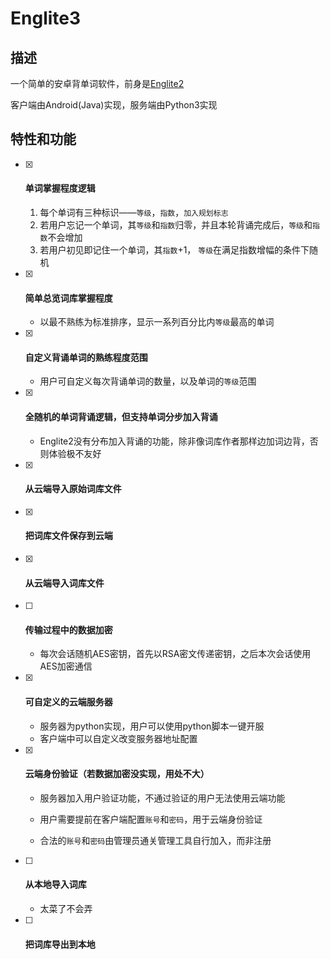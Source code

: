 # Englite3

## 描述

一个简单的安卓背单词软件，前身是[Englite2](https://github.com/Wldcmzy/Mess-Mess/tree/master/EngLite2)

客户端由Android(Java)实现，服务端由Python3实现

## 特性和功能


- [x] #### 单词掌握程度逻辑

  1. 每个单词有三种标识——`等级`，`指数`，`加入规划标志`
  2. 若用户忘记一个单词，其`等级`和`指数`归零，并且本轮背诵完成后，`等级`和`指数`不会增加
  3. 若用户初见即记住一个单词，其`指数`+1， `等级`在满足指数增幅的条件下随机

- [x] #### 简单总览词库掌握程度

  - 以最不熟练为标准排序，显示一系列百分比内`等级`最高的单词

- [x] #### 自定义背诵单词的熟练程度范围

  - 用户可自定义每次背诵单词的数量，以及单词的`等级`范围

- [x] #### 全随机的单词背诵逻辑，但支持单词分步加入背诵

  - Englite2没有分布加入背诵的功能，除非像词库作者那样边加词边背，否则体验极不友好

- [x] #### 从云端导入原始词库文件

- [x] #### 把词库文件保存到云端

- [x] #### 从云端导入词库文件

- [ ] #### 传输过程中的数据加密

  - 每次会话随机AES密钥，首先以RSA密文传递密钥，之后本次会话使用AES加密通信
  
- [x] #### 可自定义的云端服务器

  - 服务器为python实现，用户可以使用python脚本一键开服
  - 客户端中可以自定义改变服务器地址配置

- [x] #### 云端身份验证（若数据加密没实现，用处不大）

  - 服务器加入用户验证功能，不通过验证的用户无法使用云端功能

  - 用户需要提前在客户端配置`账号`和`密码`，用于云端身份验证
  - 合法的`账号`和`密码`由管理员通关管理工具自行加入，而非注册

- [ ] #### 从本地导入词库

  - 太菜了不会弄

- [ ] #### 把词库导出到本地